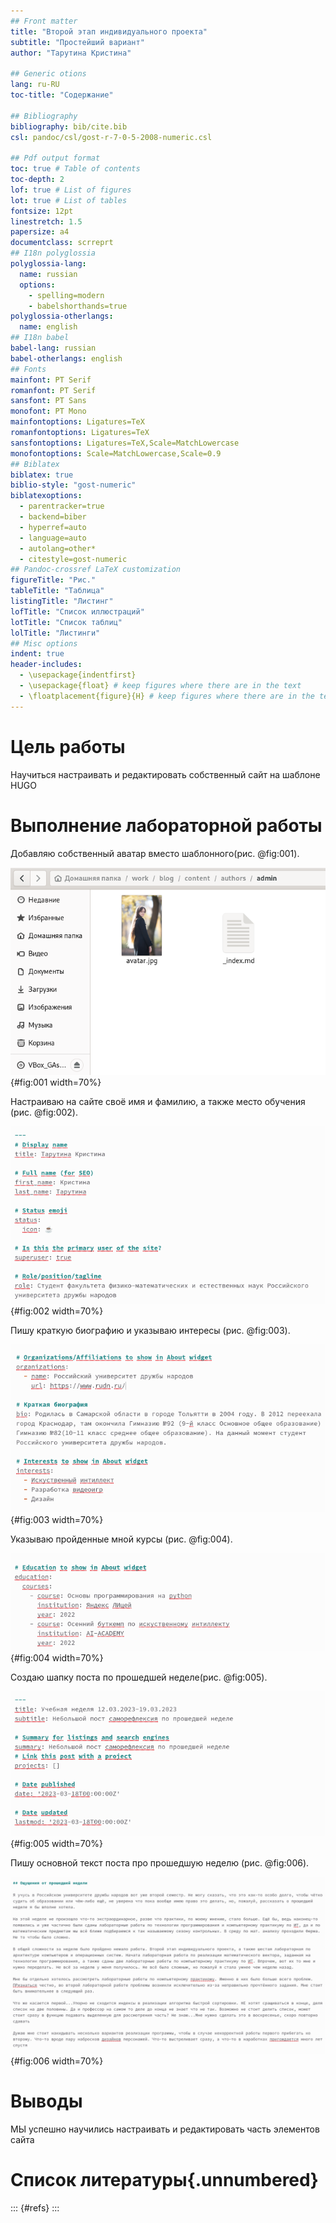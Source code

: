 ```yaml
---
## Front matter
title: "Второй этап индивидуального проекта"
subtitle: "Простейший вариант"
author: "Тарутина Кристина"

## Generic otions
lang: ru-RU
toc-title: "Содержание"

## Bibliography
bibliography: bib/cite.bib
csl: pandoc/csl/gost-r-7-0-5-2008-numeric.csl

## Pdf output format
toc: true # Table of contents
toc-depth: 2
lof: true # List of figures
lot: true # List of tables
fontsize: 12pt
linestretch: 1.5
papersize: a4
documentclass: scrreprt
## I18n polyglossia
polyglossia-lang:
  name: russian
  options:
	- spelling=modern
	- babelshorthands=true
polyglossia-otherlangs:
  name: english
## I18n babel
babel-lang: russian
babel-otherlangs: english
## Fonts
mainfont: PT Serif
romanfont: PT Serif
sansfont: PT Sans
monofont: PT Mono
mainfontoptions: Ligatures=TeX
romanfontoptions: Ligatures=TeX
sansfontoptions: Ligatures=TeX,Scale=MatchLowercase
monofontoptions: Scale=MatchLowercase,Scale=0.9
## Biblatex
biblatex: true
biblio-style: "gost-numeric"
biblatexoptions:
  - parentracker=true
  - backend=biber
  - hyperref=auto
  - language=auto
  - autolang=other*
  - citestyle=gost-numeric
## Pandoc-crossref LaTeX customization
figureTitle: "Рис."
tableTitle: "Таблица"
listingTitle: "Листинг"
lofTitle: "Список иллюстраций"
lotTitle: "Список таблиц"
lolTitle: "Листинги"
## Misc options
indent: true
header-includes:
  - \usepackage{indentfirst}
  - \usepackage{float} # keep figures where there are in the text
  - \floatplacement{figure}{H} # keep figures where there are in the text
---
```


# Цель работы

Научиться настраивать и редактировать собственный сайт на шаблоне HUGO


# Выполнение лабораторной работы

Добавляю собственный аватар вместо шаблонного(рис. @fig:001).

![Аватар в папке](image/image1.png){#fig:001 width=70%}

Настраиваю на сайте своё имя и фамилию, а также место обучения (рис. @fig:002).

![Изменённая информация](image/image2.png){#fig:002 width=70%}

Пишу краткую биографию и указываю интересы (рис. @fig:003).

![Краткая биография](image/image3.png){#fig:003 width=70%}

Указываю пройденные мной курсы (рис. @fig:004).

![Курсы](image/image4.png){#fig:004 width=70%}

Создаю шапку поста по прошедшей неделе(рис. @fig:005).

![Шапка поста](image/image5.png){#fig:005 width=70%}

Пишу основной текст поста про прошедшую неделю (рис. @fig:006).

![Текст поста](image/image6.png){#fig:006 width=70%}


# Выводы

МЫ успешно научились настраивать и редактировать часть элементов сайта

# Список литературы{.unnumbered}

::: {#refs}
:::
